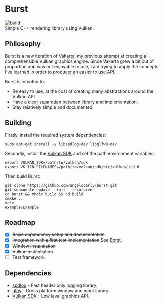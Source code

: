# Burst
![build](https://github.com/angelocarly/burst/actions/workflows/cmake.yml/badge.svg)  
Simple C++ rendering library using Vulkan.

## Philosophy
Burst is a new iteration of [Vakarta](https://github.com/angelocarly/vakarta), my previous attempt at creating a comprehensible Vulkan graphics engine.
Since Vakarta grew a bit out of proportion and was not enjoyable to use, I am trying to apply the concepts I've learned in order to producer an easier to use API.

Burst is intented to:
- Be easy to use, at the cost of creating many abstractions around the Vulkan API.
- Have a clear separation between library and implementation.
- Stay relatively simple and documented.

## Building
Firstly, install the required system dependencies:
```
sudo apt-get install -y libspdlog-dev libglfw3-dev
```

Secondly, install the [Vulkan SDK](https://vulkan.lunarg.com) and set the path environment variables:
```
export VULKAN_SDK=/path/to/vulkan/sdk
export VK_ICD_FILENAMES=/path/to/vulkan/sdk/etc/vulkan/icd.d
```

Then build Burst:
```
git clone https://github.com/angelocarly/burst.git
git submodule update --init --recursive
cd burst && mkdir build && cd build
cmake ..
make
example/Example
```

## Roadmap
- [x] ~~Basic dependency setup and documentation~~
- [x] ~~Integration with a first test implementation~~ See [Borst](https://github.com/angelocarly/borst).
- [x] ~~Window instantiation~~
- [x] ~~Vulkan instantiation~~
- [ ] Test framework

## Dependencies
- [spdlog](https://github.com/gabime/spdlog) - Fast header only logging library.
- [glfw](https://github.com/glfw/glfw) - Cross platform window and input library.
- [Vulkan SDK](https://vulkan.lunarg.com) - Low level graphics API.
